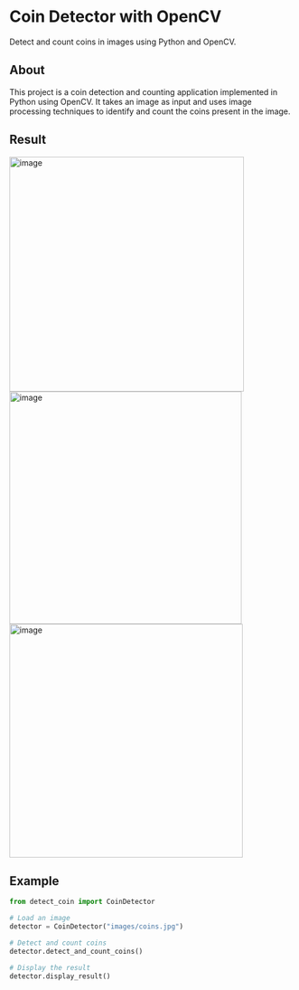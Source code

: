 # Coin Detector with OpenCV

Detect and count coins in images using Python and OpenCV.

## About

This project is a coin detection and counting application implemented in Python using OpenCV. It takes an image as input and uses image processing techniques to identify and count the coins present in the image.

## Result

<img width="415" alt="image" src="https://github.com/dkim7405/CoinDetector/assets/122648295/ecb2c8e1-20ae-458c-b66d-3d5e27c880f8">

<img width="411" alt="image" src="https://github.com/dkim7405/CoinDetector/assets/122648295/4d0316f5-01be-4a37-930b-c913dd5fae28">

<img width="413" alt="image" src="https://github.com/dkim7405/CoinDetector/assets/122648295/93e5afcf-35e7-4922-8540-20c1f5fb85d4">

## Example

```python
from detect_coin import CoinDetector

# Load an image
detector = CoinDetector("images/coins.jpg")

# Detect and count coins
detector.detect_and_count_coins()

# Display the result
detector.display_result()
